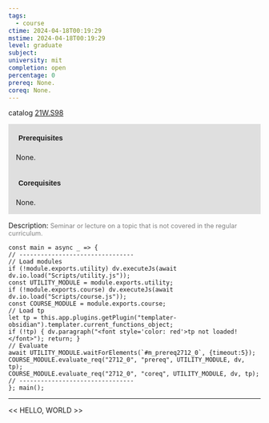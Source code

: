 ```yaml
---
tags:
  - course
ctime: 2024-04-18T00:19:29
mstime: 2024-04-18T00:19:29
level: graduate
subject: 
university: mit
completion: open
percentage: 0
prereq: None.
coreq: None.
---
```


catalog [21W.S98](http://student.mit.edu/catalog/m21Wb.html#21W.S98)

<span style="display: block; padding: 15px; background-color: rgb(100, 100, 100, 0.2);"><font id="m_prereq2712_0" style="display: block; font-family: Arial, sans-serif; font-weight: bold; padding: 5px">Prerequisites</font><br><span id="prereq2712_0">None.</span></span>
<span style="display: block; padding: 15px; background-color: rgb(100, 100, 100, 0.2);"><font id="m_coreq2712_0" style="display: block; font-family: Arial, sans-serif; font-weight: bold; padding: 5px">Corequisites</font><br><span id="coreq2712_0">None.</span></span>

<font style="">Description:</font>
<font style="color: grey; font-size: 0.8rem;">Seminar or lecture on a topic that is not covered in the regular curriculum.</font>

```dataviewjs
const main = async _ => {
// --------------------------------
// Load modules
if (!module.exports.utility) dv.executeJs(await dv.io.load("Scripts/utility.js"));
const UTILITY_MODULE = module.exports.utility;
if (!module.exports.course) dv.executeJs(await dv.io.load("Scripts/course.js"));
const COURSE_MODULE = module.exports.course;
// Load tp
let tp = this.app.plugins.getPlugin("templater-obsidian").templater.current_functions_object;
if (!tp) { dv.paragraph("<font style='color: red'>tp not loaded!</font>"); return; }
// Evaluate
await UTILITY_MODULE.waitForElements(`#m_prereq2712_0`, {timeout:5});
COURSE_MODULE.evaluate_req("2712_0", "prereq", UTILITY_MODULE, dv, tp);
COURSE_MODULE.evaluate_req("2712_0", "coreq", UTILITY_MODULE, dv, tp);
// --------------------------------
}; main();
```

---

<< HELLO, WORLD >>

